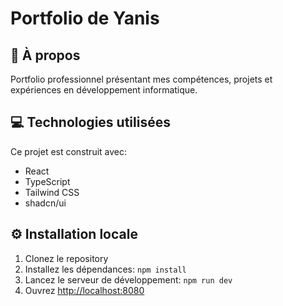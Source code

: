 
# Portfolio de Yanis

## 📍 À propos

Portfolio professionnel présentant mes compétences, projets et expériences en développement informatique.

## 💻 Technologies utilisées

Ce projet est construit avec:
- React
- TypeScript
- Tailwind CSS
- shadcn/ui

## ⚙ Installation locale

1. Clonez le repository
2. Installez les dépendances: `npm install`
3. Lancez le serveur de développement: `npm run dev`
4. Ouvrez [http://localhost:8080](http://localhost:8080)

